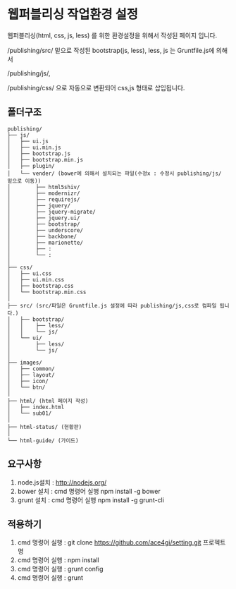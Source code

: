 # 웹퍼블리싱 작업환경 설정

웹퍼블리싱(html, css, js, less) 를 위한 환경설정을 위해서 작성된 페이지 입니다.

/publishing/src/ 밑으로 작성된 bootstrap(js, less), less, js 는 Gruntfile.js에 의해서

/publishing/js/,
 
/publishing/css/ 으로 자동으로 변환되어 css,js 형태로 삽입됩니다.


## 폴더구조
```
publishing/
├── js/
│   ├── ui.js
│   ├── ui.min.js
│   ├── bootstrap.js
│   ├── bootstrap.min.js
│   ├── plugin/
│   └── vender/ (bower에 의해서 설치되는 파일(수정x : 수정시 publishing/js/ 밑으로 이동))
│        ├── html5shiv/
│        ├── modernizr/
│        ├── requirejs/
│        ├── jquery/
│        ├── jquery-migrate/
│        ├── jquery.ui/
│        ├── bootstrap/
│        ├── underscore/
│        ├── backbone/
│        ├── marionette/
│        ├── :
│        └── :
│
├── css/
│   ├── ui.css
│   ├── ui.min.css
│   ├── bootstrap.css
│   └── bootstrap.min.css
│
├── src/ (src/파일은 Gruntfile.js 설정에 따라 publishing/js,css로 컴파일 됩니다.)
│   ├── bootstrap/
│   │    ├── less/
│   │    └── js/
│   └── ui/
│        ├── less/
│        └── js/
│
├── images/
│   ├── common/
│   ├── layout/
│   ├── icon/
│   └── btn/
│
├── html/ (html 페이지 작성)
│   ├── index.html
│   └── sub01/
│
├── html-status/ (현황판)
│
└── html-guide/ (가이드)
```

## 요구사항

1. node.js설치 : http://nodejs.org/
2. bower 설치  : cmd 명령어 실행 npm install -g bower 
3. grunt 설치  : cmd 명령어 실행 npm install -g grunt-cli

## 적용하기
1. cmd 명령어 실행 : git clone https://github.com/ace4gi/setting.git 프로젝트명
2. cmd 명령어 실행 : npm install
3. cmd 명령어 실행 : grunt config
4. cmd 명령어 실행 : grunt



